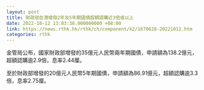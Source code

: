 ```yaml
---
layout: post
title: 財政部在港增發2年及5年期國債超額認購近3倍或以上
date: 2022-10-12 13:03:38.000000000 +08:00
link: https://news.rthk.hk/rthk/ch/component/k2/1670628-20221012.htm
categories: rthk
---
```


金管局公布，國家財政部增發的35億元人民幣兩年期國債，申請額為138.2億元，超額認購逾2.9倍，息率2.44厘。

至於財政部增發的20億元人民幣5年期國債，申請額為86.91億元，超額認購逾3.3倍，息率2.75厘。
